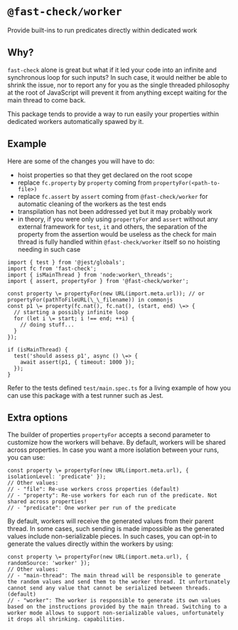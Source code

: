 # `@fast-check/worker`

Provide built-ins to run predicates directly within dedicated work

## Why?

`fast-check` alone is great but what if it led your code into an infinite and synchronous loop for such inputs?
In such case, it would neither be able to shrink the issue, nor to report any for you as the single threaded philosophy at the root of JavaScript will prevent it from anything except waiting for the main thread to come back.

This package tends to provide a way to run easily your properties within dedicated workers automatically spawed by it.

## Example

Here are some of the changes you will have to do:

- hoist properties so that they get declared on the root scope
- replace `fc.property` by `property` coming from `propertyFor(<path-to-file>)`
- replace `fc.assert` by `assert` coming from `@fast-check/worker` for automatic cleaning of the workers as the test ends
- transpilation has not been addressed yet but it may probably work
- in theory, if you were only using `propertyFor` and `assert` without any external framework for `test`, `it` and others, the separation of the property from the assertion would be useless as the check for main thread is fully handled within `@fast-check/worker` itself so no hoisting needing in such case

```
import { test } from '@jest/globals';
import fc from 'fast-check';
import { isMainThread } from 'node:worker\_threads';
import { assert, propertyFor } from '@fast-check/worker';

const property \= propertyFor(new URL(import.meta.url)); // or propertyFor(pathToFileURL(\_\_filename)) in commonjs
const p1 \= property(fc.nat(), fc.nat(), (start, end) \=> {
  // starting a possibly infinite loop
  for (let i \= start; i !== end; ++i) {
    // doing stuff...
  }
});

if (isMainThread) {
  test('should assess p1', async () \=> {
    await assert(p1, { timeout: 1000 });
  });
}
```

Refer to the tests defined `test/main.spec.ts` for a living example of how you can use this package with a test runner such as Jest.

## Extra options

The builder of properties `propertyFor` accepts a second parameter to customize how the workers will behave. By default, workers will be shared across properties. In case you want a more isolation between your runs, you can use:

```
const property \= propertyFor(new URL(import.meta.url), { isolationLevel: 'predicate' });
// Other values:
// - "file": Re-use workers cross properties (default)
// - "property": Re-use workers for each run of the predicate. Not shared across properties!
// - "predicate": One worker per run of the predicate
```

By default, workers will receive the generated values from their parent thread. In some cases, such sending is made impossible as the generated values include non-serializable pieces. In such cases, you can opt-in to generate the values directly within the workers by using:

```
const property \= propertyFor(new URL(import.meta.url), { randomSource: 'worker' });
// Other values:
// - "main-thread": The main thread will be responsible to generate the random values and send them to the worker thread. It unfortunately cannot send any value that cannot be serialized between threads. (default)
// - "worker": The worker is responsible to generate its own values based on the instructions provided by the main thread. Switching to a worker mode allows to support non-serializable values, unfortunately it drops all shrinking. capabilities.
```
